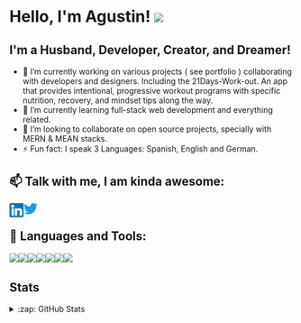 # Hello, I'm Agustin! <img src="https://raw.githubusercontent.com/MartinHeinz/MartinHeinz/master/wave.gif" width="30px">

## I'm a Husband, Developer, Creator, and Dreamer!

- 🔭 I’m currently working on various projects ( see portfolio ) collaborating with developers and designers. Including the 21Days-Work-out. An app that provides intentional, progressive workout programs with specific nutrition, recovery, and mindset tips along the way.
- 🌱 I’m currently learning full-stack web development and everything related.
- 👯 I’m looking to collaborate on open source projects, specially with MERN & MEAN stacks.
- ⚡ Fun fact: I speak 3 Languages: Spanish, English and German.

## 📫 Talk with me, I am kinda awesome:

<a href="https://www.linkedin.com/in/a-polegre/?locale=en_US"><img align="left" src="https://github.com/agusNiko/agusNiko/blob/main/images/LinkedIn.svg" alt="icon | LinkedIn" width="25px"/></a>

<a href="https://twitter.com/anps88"><img align="left" src="https://github.com/agusNiko/agusNiko/blob/main/images/Logo%20blue.svg" alt="icon | LinkedIn" width="25px"/></a>
<br />



## 💼 Languages and Tools:

<img align="left" src="https://img.shields.io/badge/javascript-%23323330.svg?style=for-the-badge&logo=javascript&logoColor=%23F7DF1E" />
<img align="left" src="https://img.shields.io/badge/typescript-%23007ACC.svg?style=for-the-badge&logo=typescript&logoColor=white" />
<img align="left" src="https://img.shields.io/badge/react-%2320232a.svg?style=for-the-badge&logo=react&logoColor=%2361DAFB" />
<img align="left" src="https://img.shields.io/badge/react_native-%2320232a.svg?style=for-the-badge&logo=react&logoColor=%2361DAFB" />
<img align="left" src="https://img.shields.io/badge/angular.js-%23E23237.svg?style=for-the-badge&logo=angularjs&logoColor=white" />
<img align="left" src="https://img.shields.io/badge/node.js-6DA55F?style=for-the-badge&logo=node.js&logoColor=white" />
<img src="https://img.shields.io/badge/express.js-%23404d59.svg?style=for-the-badge&logo=express&logoColor=%2361DAFB" />

## Stats
<details>
  <summary>:zap: GitHub Stats</summary>

 <img align="left" width="47%" src="https://github-readme-stats.vercel.app/api?username=agusNiko&show_icons=true&theme=radical" />
<img align="left" width="48%" src="https://github-readme-stats.vercel.app/api/top-langs/?username=agusNiko&layout=compact&theme=radical" />

</details>



<!--
**agusNiko/agusNiko** is a ✨ _special_ ✨ repository because its `README.md` (this file) appears on your GitHub profile.

Here are some ideas to get you started:

- 🔭 I’m currently working on ...
- 🌱 I’m currently learning ...
- 👯 I’m looking to collaborate on ...
- 🤔 I’m looking for help with ...
- 💬 Ask me about ...
- 📫 How to reach me: ...
- 😄 Pronouns: ...
- ⚡ Fun fact: ...
-->
